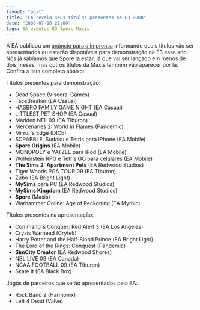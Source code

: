 ```yaml
---
layout: "post"
title: "EA revela seus títulos presentes na E3 2008"
date: "2008-07-10 21:00"
tags: EA eventos E3 Spore Maxis
---
```


A EA publicou um [anúncio para a imprensa](http://biz.yahoo.com/bw/080710/20080710005984.html?.v=1) informando quais títulos vão ser apresentados ou estarão disponíveis para demonstração na E3 esse ano. Nós já sabíamos que Spore ia estar, já que vai ser lançado em menos de dois meses, mas outros títulos da Maxis também vão aparecer por lá. Confira a lista completa abaixo:

Títulos presentes para demonstração:

- Dead Space (Visceral Games)
- FaceBreaker (EA Casual)
- HASBRO FAMILY GAME NIGHT (EA Casual)
- LITTLEST PET SHOP (EA Casual)
- Madden NFL 09 (EA Tiburon)
- Mercenaries 2: World in Flames (Pandemic)
- Mirror's Edge (DICE)
- SCRABBLE, Sudoku e Tetris para iPhone (EA Mobile)
- **Spore Origins** (EA Mobile)
- MONOPOLY e YATZEE para iPod (EA Mobile)
- Wolfenstein RPG e Tetris GO para celulares (EA Mobile)
- **The Sims 2: Apartment Pets** (EA Redwood Studios)
- Tiger Woods PGA TOUR 09 (EA Tiburon)
- Zubo (EA Bright Light)
- **MySims** para PC (EA Redwood Studios)
- **MySims Kingdom** (EA Redwood Studios)
- **Spore** (Maxis)
- Warhammer Online: Age of Reckoning (EA Mythic)

Títulos presentes na apresentação:

- Command & Conquer: Red Alert 3 (EA Los Angeles)
- Crysis Warhead (Crytek)
- Harry Potter and the Half-Blood Prince (EA Bright Light)
- The Lord of the Rings: Conquest (Pandemic)
- **SimCity Creator** (EA Redwood Shores)
- NBL LIVE 09 (EA Canada)
- NCAA FOOTBALL 09 (EA Tiburon)
- Skate It (EA Black Box)

Jogos de parceiros que serão apresentados pela EA:

- Rock Band 2 (Harmonix)
- Left 4 Dead (Valve)
